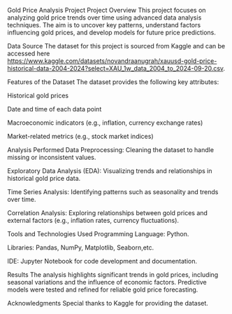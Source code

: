 Gold Price Analysis Project
Project Overview
This project focuses on analyzing gold price trends over time using advanced data analysis techniques. The aim is to uncover key patterns, understand factors influencing gold prices, and develop models for future price predictions.

Data Source
The dataset for this project is sourced from Kaggle and can be accessed  here https://www.kaggle.com/datasets/novandraanugrah/xauusd-gold-price-historical-data-2004-2024?select=XAU_1w_data_2004_to_2024-09-20.csv.

Features of the Dataset
The dataset provides the following key attributes:

Historical gold prices

Date and time of each data point

Macroeconomic indicators (e.g., inflation, currency exchange rates)

Market-related metrics (e.g., stock market indices)

Analysis Performed
Data Preprocessing: Cleaning the dataset to handle missing or inconsistent values.

Exploratory Data Analysis (EDA): Visualizing trends and relationships in historical gold price data.

Time Series Analysis: Identifying patterns such as seasonality and trends over time.

Correlation Analysis: Exploring relationships between gold prices and external factors (e.g., inflation rates, currency fluctuations).

Tools and Technologies Used
Programming Language: Python.

Libraries: Pandas, NumPy, Matplotlib, Seaborn,etc.

IDE: Jupyter Notebook for code development and documentation.

Results
The analysis highlights significant trends in gold prices, including seasonal variations and the influence of economic factors. Predictive models were tested and refined for reliable gold price forecasting.

Acknowledgments
Special thanks to Kaggle for providing the dataset.
